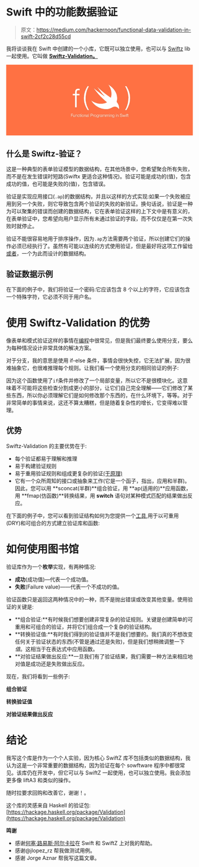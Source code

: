 # Swift 中的功能数据验证

> 原文：<https://medium.com/hackernoon/functional-data-validation-in-swift-2cf2c28d55cd>

我将谈谈我在 Swift 中创建的一个小库，它既可以独立使用，也可以与 [Swiftz](https://github.com/typelift/Swiftz) lib 一起使用。它叫做 [**Swiftz-Validation。**](https://github.com/RPallas92/Swiftz-Validation)

![](img/1ee2a8f80000436a0ade407958498b13.png)

## 什么是 Swiftz-验证？

这是一种典型的表单验证模型的数据结构，在其他场景中，您希望聚合所有失败，而不是在发生错误时短路(Swiftx 更适合这种情况)。验证可能是成功的(值)，包含成功的值，也可能是失败的(值)，包含错误。

验证是实现应用接口(`.ap`)的数据结构，并且以这样的方式实现:如果一个失败被应用到另一个失败，则它导致包含两个验证的失败的新验证。换句话说，验证是一种为可以聚集的错误而创建的数据结构，它在表单验证这样的上下文中是有意义的，在表单验证中，您希望向用户显示所有未通过验证的字段，而不仅仅是在第一次失败时就停止。

验证不能很容易地用于排序操作，因为`.ap`方法需要两个验证，所以创建它们的操作必须已经执行了。虽然有可能以连续的方式使用验证，但是最好将这项工作留给[或者](https://github.com/typelift/Swiftx/blob/master/Sources/Either.swift)，一个为此而设计的数据结构。

## 验证数据示例

在下面的例子中，我们将验证一个密码:它应该包含 8 个以上的字符，它应该包含一个特殊字符，它必须不同于用户名。

# 使用 Swiftz-Validation 的优势

像表单和模式验证这样的事情在[编程](https://hackernoon.com/tagged/programming)中很常见，但是我们最终要么使用分支，要么为每种情况设计非常具体的解决方案。

对于分支，我的意思是使用 if-else 条件，事情会很快失控，它无法扩展，因为很难抽象它，也很难推理每个规则。让我们看一个使用分支的相同验证的例子:

因为这个函数使用了`if`条件并修改了一个局部变量，所以它不是很模块化。这意味着不可能将这些检查分割成更小的部分，让它们自己完全理解——它们修改了某些东西，所以你必须理解它们是如何修改那个东西的，在什么环境下，等等。对于非常简单的事情来说，这还不算太糟糕，但是随着复杂性的增长，它变得难以管理。

## 优势

Swiftz-Validation 的主要优势在于:

*   每个验证都易于理解和推理
*   易于构建验证规则
*   易于重用验证规则和组成更复杂的验证[(干原理)](https://en.wikipedia.org/wiki/Don%27t_repeat_yourself)
*   它有一个众所周知的接口或抽象来工作(它是一个函子，指出，应用和半群)。因此，您可以用 **sconcat(半群)**组合验证，用 **ap(适用的)**应用函数，用 **fmap(仿函数)**转换结果，用 **switch** 语句对某种模式匹配的结果做出反应。

在下面的例子中，您可以看到验证结构如何为您提供一个[工具](https://hackernoon.com/tagged/tool),用于以可重用(DRY)和可组合的方式建立验证库和函数:

# 如何使用图书馆

验证库作为一个**枚举**实现，有两种情况:

*   **成功**(成功值)—代表一个成功值。
*   **失败**(Failure value)——代表一个不成功的值。

验证函数只是返回这两种情况中的一种，而不是抛出错误或改变其他变量。使用验证的关键是:

*   **组合验证:**有时候我们想要创建非常复杂的验证规则。关键是创建简单的可重用和可组合的验证，并将它们组合成一个复杂的验证结构。
*   **转换验证值:**有时我们得到的验证值并不是我们想要的。我们真的不想改变任何关于验证状态的东西(不管是通过还是失败)，但是我们想稍微调整一下*值*。这相当于在表达式中应用函数。
*   **对验证结果做出反应:**一旦我们有了验证结果，我们需要一种方法来相应地对值是成功还是失败做出反应。

现在，我们将看到一些例子:

**组合验证**

**转换验证值**

**对验证结果做出反应**

# 结论

我写这个库是作为一个个人实验，因为核心 SwiftZ 库不包括类似的数据结构，我认为这是一个非常重要的数据结构，因为验证在每个 sowftware 程序中都很常见。该库仍在开发中，但它可以与 SwiftZ 一起使用，也可以独立使用。我会添加更多像 liftA3 和类似的操作。

随时拉要求回购和改善它，谢谢！。

这个库的灵感来自 Haskell 的验证包:[https://hackage.haskell.org/package/Validation](https://hackage.haskell.org/package/Validation)

**鸣谢**

*   感谢[何塞·路易斯·阿尔卡拉](https://medium.com/u/d278e9977263?source=post_page-----2cf2c28d55cd--------------------------------)在 Swift 和 SwiftZ 上对我的帮助。
*   感谢@jlopez_rz 帮我做测试用例。
*   感谢 Jorge Aznar 帮我写这篇文章。
